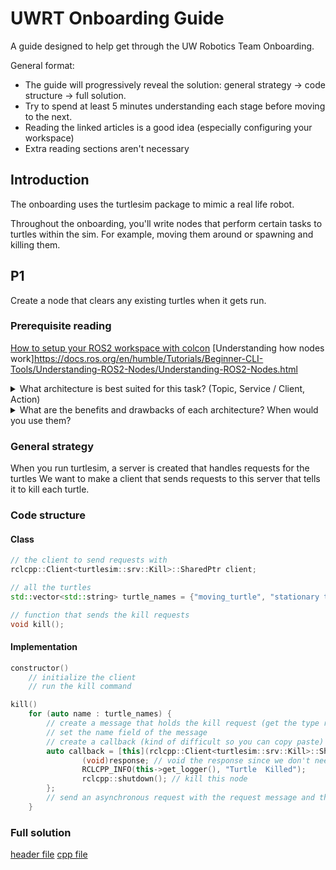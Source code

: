 # UWRT Onboarding Guide

A guide designed to help get through the UW Robotics Team Onboarding.

General format:
- The guide will progressively reveal the solution: general strategy -> code structure -> full solution.
- Try to spend at least 5 minutes understanding each stage before moving to the next.
- Reading the linked articles is a good idea (especially configuring your workspace)
- Extra reading sections aren't necessary

## Introduction
The onboarding uses the turtlesim package to mimic a real life robot.

Throughout the onboarding, you'll write nodes that perform certain tasks to turtles within the sim. For example, moving them around or spawning and killing them.

## P1

Create a node that clears any existing turtles when it gets run.

### Prerequisite reading
[How to setup your ROS2 workspace with colcon](https://docs.ros.org/en/humble/Tutorials/Beginner-Client-Libraries/Colcon-Tutorial.html)
[Understanding how nodes work]https://docs.ros.org/en/humble/Tutorials/Beginner-CLI-Tools/Understanding-ROS2-Nodes/Understanding-ROS2-Nodes.html

<details> 
  <summary>
    What architecture is best suited for this task? (Topic, Service / Client, Action)

  </summary>
    The best architecture to use is the service / client. 

</details>


<details>
    <summary>
    What are the benefits and drawbacks of each architecture? When would you use them?
    </summary>
    The main reason is that killing the turtles is a discrete message, so you call it on demand rather than continuously.
    A topic would be good for continuous messages, and an action server would be good for continuous messages that are controlled by discrete messages.
</details>


### General strategy

When you run turtlesim, a server is created that handles requests for the turtles
We want to make a client that sends requests to this server that tells it to kill each turtle.

### Code structure

#### Class
```cpp
// the client to send requests with
rclcpp::Client<turtlesim::srv::Kill>::SharedPtr client;

// all the turtles
std::vector<std::string> turtle_names = {"moving_turtle", "stationary turtle"};

// function that sends the kill requests
void kill();
```

#### Implementation
```cpp
constructor()
    // initialize the client
    // run the kill command

kill()
    for (auto name : turtle_names) {
        // create a message that holds the kill request (get the type right)
        // set the name field of the message
        // create a callback (kind of difficult so you can copy paste)
        auto callback = [this](rclcpp::Client<turtlesim::srv::Kill>::SharedFuture response) -> void {
                (void)response; // void the response since we don't need one
                RCLCPP_INFO(this->get_logger(), "Turtle  Killed");
                rclcpp::shutdown(); // kill this node
        };
        // send an asynchronous request with the request message and the callback as parameters
    }
```

### Full solution
[header file](https://github.com/keyonjerome/uwrt_software_training_challenge/blob/master/software_training_assignment/include/software_training_assignment/clear_turtles.hpp)
[cpp file](https://github.com/keyonjerome/uwrt_software_training_challenge/blob/master/software_training_assignment/src/clear_turtles.cpp)
